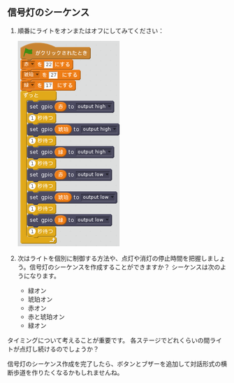 ## 信号灯のシーケンス

1. 順番にライトをオンまたはオフにしてみてください：

    ![](images/scratch2-5.png)

1. 次はライトを個別に制御する方法や、点灯や消灯の停止時間を把握しましょう。信号灯のシーケンスを作成することができますか？ シーケンスは次のようになります。
    
    - 緑オン
    - 琥珀オン
    - 赤オン
    - 赤と琥珀オン
    - 緑オン

タイミングについて考えることが重要です。 各ステージでどれくらいの間ライトが点灯し続けるのでしょうか？

信号灯のシーケンス作成を完了したら、ボタンとブザーを追加して対話形式の横断歩道を作りたくなるかもしれませんね。
